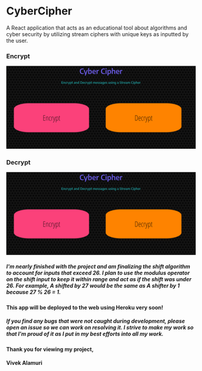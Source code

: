 # CyberCipher
A React application that acts as an educational tool about algorithms and cyber security by utilizing stream ciphers with unique keys as inputted by the user. 
### Encrypt

![Encryption Demo](https://github.com/valamuri2020/CyberCipher/blob/master/gifs/Encrypting.gif)



### Decrypt

![Decryption Demo](https://github.com/valamuri2020/CyberCipher/blob/master/gifs/Decrypting.gif)




##### I'm nearly finished with the project and am finalizing the shift algorithm to account for inputs that exceed 26. I plan to use the modulus operator on the shift input to keep it within range and act as if the shift was under 26. For example, A shifted by 27 would be the same as A shifter by 1 because 27 % 26 = 1.

#### This app will be deployed to the web using Heroku very soon!

##### If you find any bugs that were not caught during development, please open an issue so we can work on resolving it. I strive to make my work so that I'm proud of it as I put in my best efforts into all my work.

#### Thank you for viewing my project,
#### Vivek Alamuri
